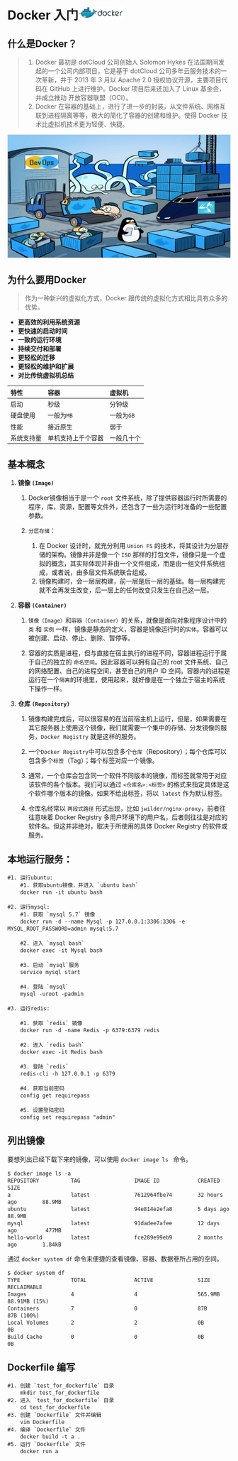 # Docker 入门<img src="DockerLogo.png" width="20%">

## **什么是Docker？**

> 1. Docker 最初是 dotCloud 公司创始人 Solomon Hykes 在法国期间发起的一个公司内部项目，它是基于 dotCloud 公司多年云服务技术的一次革新，并于 2013 年 3 月以 Apache 2.0 授权协议开源，主要项目代码在 GitHub 上进行维护。Docker 项目后来还加入了 Linux 基金会，并成立推动 开放容器联盟（OCI）。  
> 2. Docker 在容器的基础上，进行了进一步的封装，从文件系统、网络互联到进程隔离等等，极大的简化了容器的创建和维护。使得 Docker 技术比虚拟机技术更为轻便、快捷。

![](Docker.png)

## **为什么要用Docker**

> 作为一种新兴的虚拟化方式，Docker 跟传统的虚拟化方式相比具有众多的优势。

- **更高效的利用系统资源**
- **更快速的启动时间**
- **一致的运行环境**
- **持续交付和部署**
- **更轻松的迁移**
- **更轻松的维护和扩展**
- **对比传统虚拟机总结**
 
|**特性**|**容器**|**虚拟机**|
|:-|:-|:-|
|启动|秒级|分钟级|
|硬盘使用|一般为`MB`|一般为`GB`|
|性能|接近原生|弱于|
|系统支持量|单机支持上千个容器|一般几十个|  

## **基本概念**

1. **镜像 `(Image)`**

   1. Docker镜像相当于是一个 `root` 文件系统，除了提供容器运行时所需要的程序，库，资源，配置等文件外，还包含了一些为运行时准备的一些配置参数。
   
   2. `分层存储`：
      1. 在 Docker 设计时，就充分利用 `Union FS` 的技术，将其设计为分层存储的架构。镜像并非是像一个 `ISO` 那样的打包文件，镜像只是一个虚拟的概念，其实际体现并非由一个文件组成，而是由一组文件系统组成，或者说，由多层文件系统联合组成。
      2. 镜像构建时，会一层层构建，前一层是后一层的基础。每一层构建完就不会再发生改变，后一层上的任何改变只发生在自己这一层。
      
2. **容器 `(Container)`**

   1. `镜像（Image）`和`容器（Container）`的关系，就像是面向对象程序设计中的 `类` 和 `实例` 一样，镜像是静态的定义，容器是镜像运行时的`实体`。容器可以被创建、启动、停止、删除、暂停等。
   
   2. 容器的实质是进程，但与直接在宿主执行的进程不同，容器进程运行于属于自己的独立的 `命名空间`。因此容器可以拥有自己的 root 文件系统、自己的网络配置、自己的进程空间，甚至自己的用户 ID 空间。容器内的进程是运行在一个`隔离`的环境里，使用起来，就好像是在一个独立于宿主的系统下操作一样。
   
3. **仓库 `(Repository)`**

   1. 镜像构建完成后，可以很容易的在当前宿主机上运行，但是，如果需要在其它服务器上使用这个镜像，我们就需要一个集中的存储、分发镜像的服务，`Docker Registry` 就是这样的服务。
   
   2. 一个` Docker Registry `中可以包含多个`仓库`（Repository）；每个仓库可以包含多个`标签`（Tag）；每个标签对应一个镜像。
   
   3. 通常，一个仓库会包含同一个软件不同版本的镜像，而标签就常用于对应该软件的各个版本。我们可以通过 ` <仓库名>:<标签> ` 的格式来指定具体是这个软件哪个版本的镜像。如果不给出标签，将以` latest` 作为默认标签。
   
   4. 仓库名经常以 `两段式路径` 形式出现，比如 `jwilder/nginx-proxy`，前者往往意味着 Docker Registry 多用户环境下的用户名，后者则往往是对应的软件名。但这并非绝对，取决于所使用的具体 Docker Registry 的软件或服务。

## **本地运行服务：**

```shell
#1. 运行ubuntu:  
    #1. 获取ubuntu镜像，并进入 `ubuntu bash`
    docker run -it ubuntu bash

#2. 运行mysql:
    #1. 获取 `mysql 5.7` 镜像
    docker run -d --name Mysql -p 127.0.0.1:3306:3306 -e MYSQL_ROOT_PASSWORD=admin mysql:5.7

    #2. 进入 `mysql bash` 
    docker exec -it Mysql bash

    #3. 启动 `mysql`服务
    service mysql start

    #4. 登陆 `mysql`
    mysql -uroot -padmin

#3. 运行redis:

    #1. 获取 `redis` 镜像
    docker run -d -name Redis -p 6379:6379 redis

    #2. 进入 `redis bash` 
    docker exec -it Redis bash

    #3. 登陆 `redis`
    redis-cli -h 127.0.0.1 -p 6379

    #4. 获取当前密码
    config get requirepass

    #5. 设置登陆密码
    config set requirepass "admin"
```

## **列出镜像**

要想列出已经下载下来的镜像，可以使用  `docker image ls ` 命令。 

```shell
$ docker image ls -a
REPOSITORY          TAG                 IMAGE ID            CREATED             SIZE
a                   latest              7612964fbe74        32 hours ago        88.9MB
ubuntu              latest              94e814e2efa8        5 days ago          88.9MB
mysql               latest              91dadee7afee        12 days ago         477MB
hello-world         latest              fce289e99eb9        2 months ago        1.84kB
```

通过 `docker system df` 命令来便捷的查看镜像、容器、数据卷所占用的空间。

```shell
$ docker system df
TYPE                TOTAL               ACTIVE              SIZE                RECLAIMABLE
Images              4                   4                   565.9MB             88.91MB (15%)
Containers          7                   0                   87B                 87B (100%)
Local Volumes       2                   2                   0B                  0B
Build Cache         0                   0                   0B                  0B
```

## **Dockerfile 编写**

```shell
#1. 创建 `test_for_dockerfile` 目录  
    mkdir test_for_dockerfile
#2. 进入 `test_for_dockerfile` 目录  
    cd test_for_dockerfile
#3. 创建 `Dockerfile` 文件并编辑  
    vim Dockerfile
#4. 编译 `Dockerfile` 文件  
    docker build -t a .
#5. 运行 `Dockerfile` 文件
    docker run a
```
